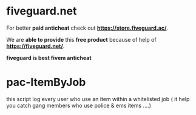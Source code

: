
# fiveguard.net
For better **paid anticheat** check out **https://store.fiveguard.ac/**.

We are **able to provide** this **free product** because of help of **https://fiveguard.net/**.

**fiveguard is best fivem anticheat**


# pac-ItemByJob
this script log every user who use an item within a whitelisted job ( it help you catch gang members who use police &amp; ems items ....)

